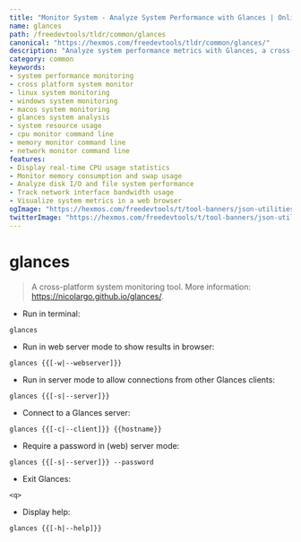 ```yaml
---
title: "Monitor System - Analyze System Performance with Glances | Online Free DevTools by Hexmos"
name: glances
path: /freedevtools/tldr/common/glances
canonical: "https://hexmos.com/freedevtools/tldr/common/glances/"
description: "Analyze system performance metrics with Glances, a cross-platform system monitoring tool. Monitor CPU, memory, disk I/O, and network usage in real-time. Free online tool, no registration required."
category: common
keywords:
- system performance monitoring
- cross platform system monitor
- linux system monitoring
- windows system monitoring
- macos system monitoring
- glances system analysis
- system resource usage
- cpu monitor command line
- memory monitor command line
- network monitor command line
features:
- Display real-time CPU usage statistics
- Monitor memory consumption and swap usage
- Analyze disk I/O and file system performance
- Track network interface bandwidth usage
- Visualize system metrics in a web browser
ogImage: "https://hexmos.com/freedevtools/t/tool-banners/json-utilities-banner.png"
twitterImage: "https://hexmos.com/freedevtools/t/tool-banners/json-utilities-banner.png"
---
```


# glances

> A cross-platform system monitoring tool.
> More information: <https://nicolargo.github.io/glances/>.

- Run in terminal:

`glances`

- Run in web server mode to show results in browser:

`glances {{[-w|--webserver]}}`

- Run in server mode to allow connections from other Glances clients:

`glances {{[-s|--server]}}`

- Connect to a Glances server:

`glances {{[-c|--client]}} {{hostname}}`

- Require a password in (web) server mode:

`glances {{[-s|--server]}} --password`

- Exit Glances:

`<q>`

- Display help:

`glances {{[-h|--help]}}`
